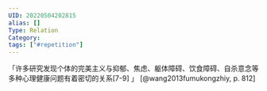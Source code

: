 ```yaml
---
UID: 20220504202815
alias: []
Type: Relation
Category: 
tags: ["#repetition"]
---
```


「许多研究发现个体的完美主义与抑郁、焦虑、躯体障碍、饮食障碍、自杀意念等多种心理健康问题有着密切的关系[7-9] 」 [@wang2013fumukongzhiy, p. 812]